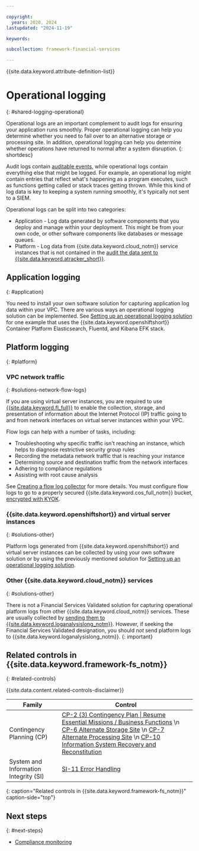```yaml
---

copyright:
  years: 2020, 2024
lastupdated: "2024-11-19"

keywords: 

subcollection: framework-financial-services

---
```


{{site.data.keyword.attribute-definition-list}}

# Operational logging
{: #shared-logging-operational}

Operational logs are an important complement to audit logs for ensuring your application runs smoothly. Proper operational logging can help you determine whether you need to fail over to an alternative storage or processing site. In addition, operational logging can help you determine whether operations have returned to normal after a system disruption.
{: shortdesc}

Audit logs contain [auditable events](/docs/framework-financial-services?topic=framework-financial-services-shared-logging-audit-provider#events), while operational logs contain everything else that might be logged. For example, an operational log might contain entries that reflect what's happening as a program executes, such as functions getting called or stack traces getting thrown. While this kind of log data is key to keeping a system running smoothly, it's typically not sent to a SIEM.

Operational logs can be split into two categories:

* Application - Log data generated by software components that you deploy and manage within your deployment. This might be from your own code, or other software components like databases or message queues.
* Platform - Log data from {{site.data.keyword.cloud_notm}} service instances that is not contained in the [audit the data sent to {{site.data.keyword.atracker_short}}](/docs/atracker?topic=atracker-cloud_services_atracker).

## Application logging
{: #application}

You need to install your own software solution for capturing application log data within your VPC. There are various ways an operational logging solution can be implemented. See [Setting up an operational logging solution](/docs/framework-financial-services?topic=framework-financial-services-vpc-architecture-logging-operational-tutorial) for one example that uses the {{site.data.keyword.openshiftshort}} Container Platform Elasticsearch, Fluentd, and Kibana EFK stack.

## Platform logging
{: #platform}

### VPC network traffic
{: #solutions-network-flow-logs}

If you are using virtual server instances, you are required to use [{{site.data.keyword.fl_full}}](/docs/vpc?topic=vpc-flow-logs) to enable the collection, storage, and presentation of information about the Internet Protocol (IP) traffic going to and from network interfaces on virtual server instances within your VPC.

Flow logs can help with a number of tasks, including:

* Troubleshooting why specific traffic isn't reaching an instance, which helps to diagnose restrictive security group rules
* Recording the metadata network traffic that is reaching your instance
* Determining source and destination traffic from the network interfaces
* Adhering to compliance regulations
* Assisting with root cause analysis

See [Creating a flow log collector](/docs/vpc?topic=vpc-ordering-flow-log-collector) for more details. You must configure flow logs to go to a properly secured {{site.data.keyword.cos_full_notm}} bucket, [encrypted with KYOK](/docs/framework-financial-services?topic=framework-financial-services-shared-encryption-at-rest).

### {{site.data.keyword.openshiftshort}} and virtual server instances
{: #solutions-other}

Platform logs generated from {{site.data.keyword.openshiftshort}} and virtual server instances can be collected by using your own software solution or by using the previously mentioned solution for [Setting up an operational logging solution](/docs/framework-financial-services?topic=framework-financial-services-vpc-architecture-logging-operational-tutorial).

### Other {{site.data.keyword.cloud_notm}} services
{: #solutions-other}

There is not a Financial Services Validated solution for capturing operational platform logs from other {{site.data.keyword.cloud_notm}} services. These are usually collected by [sending them to {{site.data.keyword.loganalysislong_notm}}](/docs/log-analysis?topic=log-analysis-cloud_services). However, if seeking the Financial Services Validated designation, you should _not_ send platform logs to {{site.data.keyword.loganalysislong_notm}}.
{: important}

## Related controls in {{site.data.keyword.framework-fs_notm}} 
{: #related-controls}

{{site.data.content.related-controls-disclaimer}}

| Family              | Control                                           |
|---------------------|---------------------------------------------------|
| Contingency Planning (CP) | [CP-2 (3) Contingency Plan &#124; Resume Essential Missions / Business Functions](/docs/framework-financial-services-controls?topic=framework-financial-services-controls-cp-2.3) \n [CP-6 Alternate Storage Site](/docs/framework-financial-services-controls?topic=framework-financial-services-controls-cp-6) \n [CP-7	Alternate Processing Site](/docs/framework-financial-services-controls?topic=framework-financial-services-controls-cp-7) \n [CP-10 Information System Recovery and Reconstitution](/docs/framework-financial-services-controls?topic=framework-financial-services-controls-cp-10)  |
| System and Information Integrity (SI) | [SI-11 Error Handling](/docs/framework-financial-services-controls?topic=framework-financial-services-controls-si-11)    |
{: caption="Related controls in {{site.data.keyword.framework-fs_notm}}" caption-side="top"}

## Next steps
{: #next-steps}

* [Compliance monitoring](/docs/framework-financial-services?topic=framework-financial-services-shared-monitoring-compliance)
